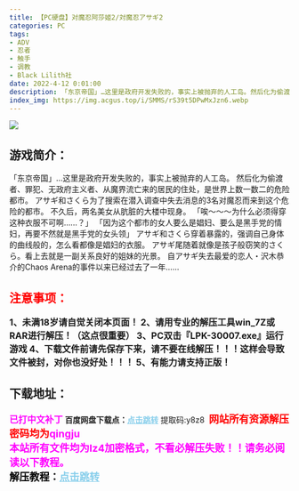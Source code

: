 ```yaml
---
title: 【PC硬盘】对魔忍阿莎姬2/対魔忍アサギ2
categories: PC
tags:
- ADV
- 忍者
- 触手
- 调教
- Black Lilith社
date: 2022-4-12 0:01:00
description: 「东京帝国」…这里是政府开发失败的，事实上被抛弃的人工岛。然后化为偷渡者、罪犯、无政府主义者、从魔界流亡来的居民的住处，是世界上数一数二的危险都市。
index_img: https://img.acgus.top/i/SMMS/rS39t5DPwMxJzn6.webp
---
```

![](https://img.acgus.top/i/SMMS/rS39t5DPwMxJzn6.webp)
## 游戏简介：
「东京帝国」…这里是政府开发失败的，事实上被抛弃的人工岛。
然后化为偷渡者、罪犯、无政府主义者、从魔界流亡来的居民的住处，是世界上数一数二的危险都市。
アサギ和さくら为了搜索在潜入调查中失去消息的3名对魔忍而来到这个危险的都市。
不久后，两名美女从肮脏的大楼中现身。
「唉～～～为什么必须得穿这种衣服不可啊……？」
「因为这个都市的女人要么是娼妇、要么是黑手党的情妇，再要不然就是黑手党的女头领」
アサギ和さくら穿着暴露的，强调自己身体的曲线般的，怎么看都像是娼妇的衣服。
アサギ尾随着就像是孩子般窃笑的さくら。看上去就是一副关系良好的姐妹的光景。
自アサギ失去最爱的恋人・沢木恭介的Chaos Arena的事件以来已经过去了一年……
<br>



## <font color=#FF0000 >注意事项：</font>
<font size=3><b>1、未满18岁请自觉关闭本页面！
2、请用专业的解压工具win_7Z或RAR进行解压！（这点很重要）
3、PC双击『LPK-30007.exe』运行游戏
4、下载文件前请先保存下来，请不要在线解压！！！这样会导致文件被封，对你也没好处！！！
5、有能力请支持正版！</b></font>

## 下载地址：
<font color=#FF00FF size=3><b>已打中文补丁</b></font>
<b>百度网盘下载点：</b><a href="https://pan.baidu.com/s/1Zm6Ozm2dUG0wSJFWi5NC1Q?pwd=y8z8" style="color: #87CEEB;"><b>点击跳转</b></a> 提取码:y8z8
<a style="padding: 0" href="https://post.qingju.org/AD/"><img style="max-width:100%" src="https://img.acgus.top/i/2024/07/478f689b8021d8d499ab43d21acf137a.gif" alt=""></a>
<b><font color=#FF0000 size=4>网站所有资源解压密码均为</b></font><b><font color=#FF00FF size=4>qingju</font><font color=#FF0000 ></font></b><br><b><font color=#FF00FF size=4>本站所有文件均为lz4加密格式，不看必解压失败！！请务必阅读以下教程。</b></font><br><b><font color=#000 size=4>解压教程：</b><a href="https://post.qingju.org/tutorial/000/" style="color: #87CEEB;"><b>点击跳转</b></a>